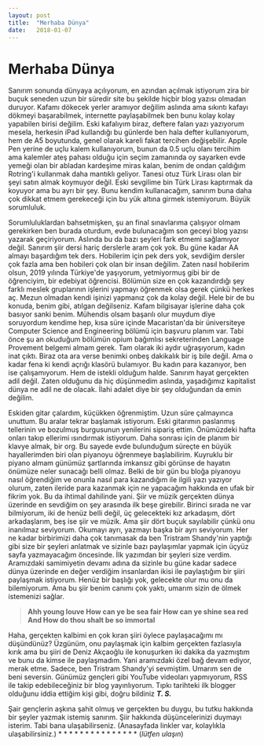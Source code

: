 ```yaml
---
layout: post
title:  "Merhaba Dünya"
date:   2018-01-07
---
```


# Merhaba Dünya

Sanırım sonunda dünyaya açılıyorum, en azından açılmak istiyorum zira bir buçuk seneden uzun bir süredir site bu şekilde hiçbir blog yazısı olmadan duruyor. Kafamı dökecek yerler aramıyor değilim aslında ama sıkıntı kafayı dökmeyi başarabilmek, internette paylaşabilmek ben bunu kolay kolay yapabilen birisi değilim. Eski kafalıyım biraz, deftere falan yazı yazıyorum mesela, herkesin iPad kullandığı bu günlerde ben hala defter kullanıyorum, hem de A5 boyutunda, genel olarak kareli fakat tercihen değişebilir. Apple Pen yerine de uçlu kalem kullanıyorum, bunun da 0.5 uçlu olanı tercihim ama kalemler ateş pahası olduğu için seçim zamanında oy sayarken evde yemeği olan bir abladan kardeşime miras kalan, benim de ondan çaldığım Rotring'i kullanmak daha mantıklı geliyor. Tanesi otuz Türk Lirası olan bir şeyi satın almak koymuyor değil. Eski sevgilime bin Türk Lirası kaptırmak da koyuyor ama bu ayrı bir şey. Bunu kendim kullanacağım, sanırım buna daha çok dikkat etmem gerekeceği için bu yük altına girmek istemiyorum. Büyük sorumluluk.

Sorumluluklardan bahsetmişken, şu an final sınavlarıma çalışıyor olmam gerekirken ben burada oturdum, evde bulunacağım son geceyi blog yazısı yazarak geçiriyorum. Aslında bu da bazı şeyleri fark etmemi sağlamıyor değil. Sanırım şiir dersi hariç derslerle aram çok yok. Bu güne kadar AA almayı başardığım tek ders. Hobilerim için pek ders yok, sevdiğim dersler çok fazla ama ben hobileri çok olan bir insan değilim. Zaten nasıl hobilerim olsun, 2019 yılında Türkiye'de yaşıyorum, yetmiyormuş gibi bir de öğrenciyim, bir edebiyat öğrencisi. Bölümün size en çok kazandırdığı şey farklı meslek gruplarının işlerini yapmayı öğrenmek olsa gerek çünkü herkes aç. Mezun olmadan kendi işinizi yapmanız çok da kolay değil. Hele bir de bu konuda, benim gibi, atılgan değilseniz. Kafam bilgisayar işlerine daha çok basıyor sanki benim. Mühendis olsam başarılı olur muydum diye soruyordum kendime hep, kısa süre içinde Macaristan'da bir üniversiteye Computer Science and Engineering bölümü için başvuru planım var. Tabi önce şu an okuduğum bölümün opium bağımlısı sekreterinden Language Provement belgemi almam gerek. Tam olarak iki aydır uğraşıyorum, kadın inat çıktı. Biraz ota ara verse benimki onbeş dakikalık bir iş bile değil. Ama o kadar fena ki kendi açrığı klasörü bulamıyor. Bu kadın para kazanıyor, ben ise çalışamıyorum. Hem de istekli olduğum halde. Sanırım hayat gerçekten adil değil. Zaten olduğunu da hiç düşünmedim aslında, yaşadığımız kapitalist dünya ne adil ne de olacak. İlahi adalet diye bir şey olduğundan da emin değilim. 

Eskiden gitar çalardım, küçükken öğrenmiştim. Uzun süre çalmayınca unuttum. Bu aralar tekrar başlamak istiyorum. Eski gitarımın paslanmış tellerinin ve bozulmuş burgusunun yenilerini sipariş ettim. Önümüzdeki hafta onları takıp ellerimi ısındırmak istiyorum. Daha sonrası için de planım bir klavye almak, bir org. Bu sayede evde bulunduğum süreçte en büyük hayallerimden biri olan piyanoyu öğrenmeye başlabilirim. Kuyruklu bir piyano almam günümüz şartlarında imkansız gibi görünse de hayatın önümüze neler sunacağı belli olmaz. Belki de bir gün bu bloğa piyanoyu nasıl öğrendiğim ve onunla nasıl para kazandığım ile ilgili yazı yazıyor olurum, zaten ileride para kazanmak için ne yapacağım hakkında en ufak bir fikrim yok. Bu da ihtimal dahilinde yani. Şiir ve müzik gerçekten dünya üzerinde en sevdiğim on şey arasında ilk beşe girebilir. Birinci sırada ne var bilmiyorum, iki de henüz belli değil, üç gelecekteki kız arkadaşım, dört arkadaşlarım, beş ise şiir ve müzik. Ama şiir dört buçuk sayılabilir çünkü onu inanılmaz seviyorum. Okumayı ayrı, yazmayı başka bir ayrı seviyorum. Her ne kadar birbirimizi daha çok tanımasak da ben Tristram Shandy'nin yaptığı gibi size bir şeyleri anlatmak ve sizinle bazı paylaşımlar yapmak için üçyüz sayfa yazmayacağım öncesinde. İlk yazımdan bir şeyleri size verdim. Aramızdaki samimiyetin devamı adına da sizinle bu güne kadar sadece dünya üzerinde en değer verdiğim insanlardan ikisi ile paylaştığım bir şiiri paylaşmak istiyorum. Henüz bir başlığı yok, gelecekte olur mu onu da bilemiyorum. Ama bu şiir benim canımı çok yaktı, umarım sizin de ölmek istemenizi sağlar.


>**Ahh young louve
How can ye be sea fair
How can ye shine sea red 
And
How do thou shalt be so immortal**

Haha, gerçekten kalbimi en çok kıran şiiri öylece paylaşacağımı mı düşündünüz? Üzgünüm, onu paylaşmak için kalbim gerçekten fazlasıyla kırık ama bu şiiri de Deniz Akçaoğlu ile konuşurken iki dakika da yazmıştım ve bunu da kimse ile paylaşmadım. Yani aramızdaki özel bağ devam ediyor, merak etme. Sadece, ben Tristram Shandy'yi sevmiştim. Umarım sen de beni seversin. Günümüz gençleri gibi YouTube videoları yapmıyorum, RSS ile takip edebileceğiniz bir blog yayınlıyorum. Tıpkı tarihteki ilk blogger olduğunu iddia ettiğim kişi gibi, doğru bildiniz ***T. S.*** 

Şair gençlerin aşkına şahit olmuş ve gerçekten bu duygu, bu tutku hakkında bir şeyler yazmak istemiş sanırım. Şiir hakkında düşüncelerinizi duymayı isterim. Tabi bana ulaşabilirseniz. 
(Anasayfada linkler var, kolaylıkla ulaşabilirsiniz.)
*
*
*
*
*
*
*
*
*
*
*
*
*
*
*
(_lütfen ulaşın_)